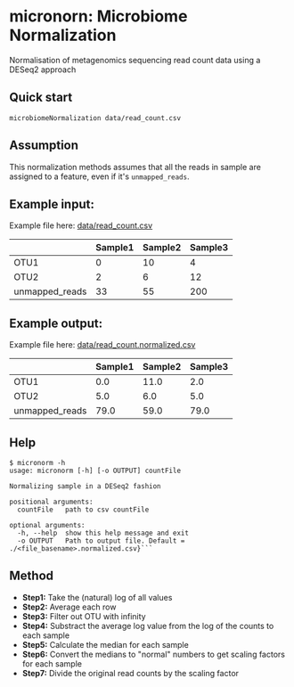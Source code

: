 # **micronorn**: **Micro**biome **Norm**alization

Normalisation of metagenomics sequencing read count data using a DESeq2 approach

## Quick start

```
microbiomeNormalization data/read_count.csv
```

## Assumption

This normalization methods assumes that all the reads in sample are assigned to a feature, even if it's `unmapped_reads`.

## Example input:

Example file here:  [data/read_count.csv](data/read_count.csv)

|      | Sample1 | Sample2 | Sample3 |
|------|---------|---------|---------|
| OTU1 | 0       | 10      | 4       |
| OTU2 | 2       | 6       | 12      |
| unmapped_reads | 33      | 55      | 200     |

## Example output:

Example file here:  [data/read_count.normalized.csv](data/read_count.normalized.csv)

|      | Sample1 | Sample2 | Sample3 |
|------|---------|---------|---------|
| OTU1 | 0.0     | 11.0    | 2.0     |
| OTU2 | 5.0     | 6.0     | 5.0     |
| unmapped_reads | 79.0    | 59.0    | 79.0    |

## Help

```
$ micronorm -h
usage: micronorm [-h] [-o OUTPUT] countFile

Normalizing sample in a DESeq2 fashion

positional arguments:
  countFile   path to csv countFile

optional arguments:
  -h, --help  show this help message and exit
  -o OUTPUT   Path to output file. Default = ./<file_basename>.normalized.csv}```
```

## Method

- **Step1:** Take the (natural) log of all values
- **Step2:** Average each row
- **Step3:** Filter out OTU with infinity
- **Step4:** Substract the average log value from the log of the counts to each sample
- **Step5:** Calculate the median for each sample
- **Step6:** Convert the medians to "normal" numbers to get scaling factors for each sample
- **Step7:** Divide the original read counts by the scaling factor